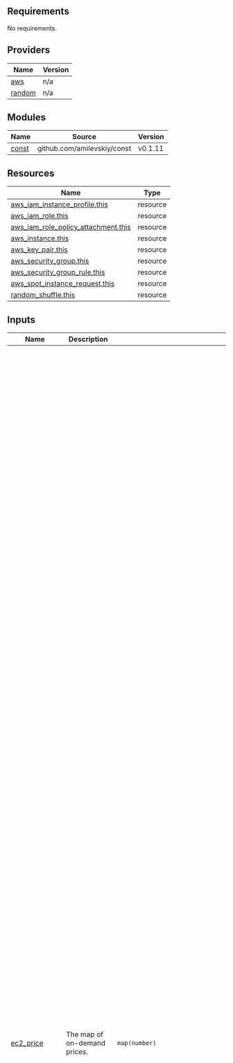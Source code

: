 <!-- BEGIN_TF_DOCS -->
## Requirements

No requirements.

## Providers

| Name | Version |
|------|---------|
| <a name="provider_aws"></a> [aws](#provider\_aws) | n/a |
| <a name="provider_random"></a> [random](#provider\_random) | n/a |

## Modules

| Name | Source | Version |
|------|--------|---------|
| <a name="module_const"></a> [const](#module\_const) | github.com/amilevskiy/const | v0.1.11 |

## Resources

| Name | Type |
|------|------|
| [aws_iam_instance_profile.this](https://registry.terraform.io/providers/hashicorp/aws/latest/docs/resources/iam_instance_profile) | resource |
| [aws_iam_role.this](https://registry.terraform.io/providers/hashicorp/aws/latest/docs/resources/iam_role) | resource |
| [aws_iam_role_policy_attachment.this](https://registry.terraform.io/providers/hashicorp/aws/latest/docs/resources/iam_role_policy_attachment) | resource |
| [aws_instance.this](https://registry.terraform.io/providers/hashicorp/aws/latest/docs/resources/instance) | resource |
| [aws_key_pair.this](https://registry.terraform.io/providers/hashicorp/aws/latest/docs/resources/key_pair) | resource |
| [aws_security_group.this](https://registry.terraform.io/providers/hashicorp/aws/latest/docs/resources/security_group) | resource |
| [aws_security_group_rule.this](https://registry.terraform.io/providers/hashicorp/aws/latest/docs/resources/security_group_rule) | resource |
| [aws_spot_instance_request.this](https://registry.terraform.io/providers/hashicorp/aws/latest/docs/resources/spot_instance_request) | resource |
| [random_shuffle.this](https://registry.terraform.io/providers/hashicorp/random/latest/docs/resources/shuffle) | resource |

## Inputs

| Name | Description | Type | Default | Required |
|------|-------------|------|---------|:--------:|
| <a name="input_ec2_price"></a> [ec2\_price](#input\_ec2\_price) | The map of on-demand prices. | `map(number)` | <pre>{<br>  "c3.2xlarge": 0.516,<br>  "c3.4xlarge": 1.032,<br>  "c3.8xlarge": 2.064,<br>  "c3.large": 0.129,<br>  "c3.xlarge": 0.258,<br>  "c4.2xlarge": 0.454,<br>  "c4.4xlarge": 0.909,<br>  "c4.8xlarge": 1.817,<br>  "c4.large": 0.114,<br>  "c4.xlarge": 0.227,<br>  "c5.18xlarge": 3.492,<br>  "c5.2xlarge": 0.388,<br>  "c5.4xlarge": 0.776,<br>  "c5.9xlarge": 1.746,<br>  "c5.large": 0.097,<br>  "c5.xlarge": 0.194,<br>  "c5d.18xlarge": 3.996,<br>  "c5d.2xlarge": 0.444,<br>  "c5d.4xlarge": 0.888,<br>  "c5d.9xlarge": 1.998,<br>  "c5d.large": 0.111,<br>  "c5d.xlarge": 0.222,<br>  "c5n.18xlarge": 4.428,<br>  "c5n.2xlarge": 0.492,<br>  "c5n.4xlarge": 0.984,<br>  "c5n.9xlarge": 2.214,<br>  "c5n.large": 0.123,<br>  "c5n.xlarge": 0.246,<br>  "d2.2xlarge": 1.588,<br>  "d2.4xlarge": 3.176,<br>  "d2.8xlarge": 6.352,<br>  "d2.xlarge": 0.794,<br>  "g2.2xlarge": 0.772,<br>  "g2.8xlarge": 3.088,<br>  "g3.16xlarge": 5.7,<br>  "g3.4xlarge": 1.425,<br>  "g3.8xlarge": 2.85,<br>  "g3s.xlarge": 0.938,<br>  "i2.2xlarge": 2.026,<br>  "i2.4xlarge": 4.051,<br>  "i2.8xlarge": 8.102,<br>  "i2.xlarge": 1.013,<br>  "i3.16xlarge": 5.952,<br>  "i3.2xlarge": 0.744,<br>  "i3.4xlarge": 1.488,<br>  "i3.8xlarge": 2.976,<br>  "i3.large": 0.186,<br>  "i3.metal": 5.952,<br>  "i3.xlarge": 0.372,<br>  "i3en.12xlarge": 6.48,<br>  "i3en.24xlarge": 12.96,<br>  "i3en.2xlarge": 1.08,<br>  "i3en.3xlarge": 1.62,<br>  "i3en.6xlarge": 3.24,<br>  "i3en.large": 0.27,<br>  "i3en.metal": 12.96,<br>  "i3en.xlarge": 0.54,<br>  "m3.2xlarge": 0.632,<br>  "m3.large": 0.158,<br>  "m3.medium": 0.079,<br>  "m3.xlarge": 0.315,<br>  "m4.10xlarge": 2.4,<br>  "m4.16xlarge": 3.84,<br>  "m4.2xlarge": 0.48,<br>  "m4.4xlarge": 0.96,<br>  "m4.large": 0.12,<br>  "m4.xlarge": 0.24,<br>  "m5.12xlarge": 2.76,<br>  "m5.24xlarge": 5.52,<br>  "m5.2xlarge": 0.46,<br>  "m5.4xlarge": 0.92,<br>  "m5.large": 0.115,<br>  "m5.metal": 5.52,<br>  "m5.xlarge": 0.23,<br>  "m5a.12xlarge": 2.496,<br>  "m5a.24xlarge": 4.992,<br>  "m5a.2xlarge": 0.416,<br>  "m5a.4xlarge": 0.832,<br>  "m5a.large": 0.104,<br>  "m5a.xlarge": 0.208,<br>  "m5d.12xlarge": 3.264,<br>  "m5d.24xlarge": 6.528,<br>  "m5d.2xlarge": 0.544,<br>  "m5d.4xlarge": 1.088,<br>  "m5d.large": 0.136,<br>  "m5d.metal": 6.528,<br>  "m5d.xlarge": 0.272,<br>  "p2.16xlarge": 21.216,<br>  "p2.8xlarge": 10.608,<br>  "p2.xlarge": 1.326,<br>  "p3.16xlarge": 30.584,<br>  "p3.2xlarge": 3.823,<br>  "p3.8xlarge": 15.292,<br>  "r3.2xlarge": 0.8,<br>  "r3.4xlarge": 1.6,<br>  "r3.8xlarge": 3.201,<br>  "r3.large": 0.2,<br>  "r3.xlarge": 0.4,<br>  "r4.16xlarge": 5.1216,<br>  "r4.2xlarge": 0.6402,<br>  "r4.4xlarge": 1.2804,<br>  "r4.8xlarge": 2.5608,<br>  "r4.large": 0.16005,<br>  "r4.xlarge": 0.3201,<br>  "r5.12xlarge": 3.648,<br>  "r5.24xlarge": 7.296,<br>  "r5.2xlarge": 0.608,<br>  "r5.4xlarge": 1.216,<br>  "r5.large": 0.152,<br>  "r5.metal": 7.296,<br>  "r5.xlarge": 0.304,<br>  "r5a.12xlarge": 3.288,<br>  "r5a.24xlarge": 6.576,<br>  "r5a.2xlarge": 0.548,<br>  "r5a.4xlarge": 1.096,<br>  "r5a.large": 0.137,<br>  "r5a.xlarge": 0.274,<br>  "r5d.12xlarge": 4.152,<br>  "r5d.24xlarge": 8.304,<br>  "r5d.2xlarge": 0.692,<br>  "r5d.4xlarge": 1.384,<br>  "r5d.large": 0.173,<br>  "r5d.metal": 8.304,<br>  "r5d.xlarge": 0.346,<br>  "t2.2xlarge": 0.4288,<br>  "t2.large": 0.1072,<br>  "t2.medium": 0.0536,<br>  "t2.micro": 0.0134,<br>  "t2.nano": 0.0067,<br>  "t2.small": 0.0268,<br>  "t2.xlarge": 0.2144,<br>  "t3.2xlarge": 0.384,<br>  "t3.large": 0.096,<br>  "t3.medium": 0.048,<br>  "t3.micro": 0.012,<br>  "t3.nano": 0.006,<br>  "t3.small": 0.024,<br>  "t3.xlarge": 0.192,<br>  "x1.16xlarge": 9.337,<br>  "x1.32xlarge": 18.674,<br>  "x1e.16xlarge": 18.672,<br>  "x1e.2xlarge": 2.334,<br>  "x1e.32xlarge": 37.344,<br>  "x1e.4xlarge": 4.668,<br>  "x1e.8xlarge": 9.336,<br>  "x1e.xlarge": 1.167,<br>  "z1d.12xlarge": 5.4,<br>  "z1d.2xlarge": 0.9,<br>  "z1d.3xlarge": 1.35,<br>  "z1d.6xlarge": 2.7,<br>  "z1d.large": 0.225,<br>  "z1d.metal": 5.4,<br>  "z1d.xlarge": 0.45<br>}</pre> | no |
| <a name="input_enable"></a> [enable](#input\_enable) | Destroy all module resources if false (optional). | `bool` | `false` | no |
| <a name="input_env"></a> [env](#input\_env) | The prefix for all environments [e.g. IPUMB, CORE, etc.] (required). | `string` | n/a | yes |
| <a name="input_iam"></a> [iam](#input\_iam) | n/a | <pre>object({<br>    name = optional(string)<br><br>    inline_policy_document = optional(string)<br><br>    policy_arns = optional(list(string))<br>  })</pre> | `null` | no |
| <a name="input_instance"></a> [instance](#input\_instance) | n/a | <pre>object({<br>    name = optional(string)<br><br>    enable_on_demand = optional(bool)<br><br>    block_duration_minutes          = optional(number) # 60, 120, 180, 240, 300, or 360<br>    instance_interruption_behaviour = optional(string) # Default is terminate<br>    launch_group                    = optional(string)<br>    spot_type                       = optional(string) # Default: persistent. one-time<br>    spot_price                      = optional(string) # Default: on-demand<br>    valid_from                      = optional(string) # UTC RFC3339 format YYYY-MM-DDTHH:MM:SSZ<br>    valid_until                     = optional(string) # UTC RFC3339 format YYYY-MM-DDTHH:MM:SSZ<br>    wait_for_fulfillment            = optional(bool)   # Default: false<br><br>    ami                         = string<br>    associate_public_ip_address = optional(bool)<br>    availability_zone           = optional(string)<br><br>    capacity_reservation_specification = optional(object({<br>      capacity_reservation_preference = optional(string) # "open" or "none". Default: "open"<br>      capacity_reservation_target = optional(object({<br>        capacity_reservation_id = optional(string)<br>      }))<br>    }))<br><br>    cpu_core_count          = optional(number)<br>    cpu_threads_per_core    = optional(number) #1-HT is disabled. Defaults-2<br>    cpu_credits             = optional(string) #standard or unlimited. by default: T3-unlimited, T2-standard<br>    disable_api_termination = optional(bool)<br><br>    #aws_ebs_volume and aws_volume_attachment<br>    #https://registry.terraform.io/providers/hashicorp/aws/latest/docs/resources/ebs_volume<br>    ebs_block_device = optional(list(object({<br>      device_name           = string<br>      delete_on_termination = optional(bool)<br>      encrypted             = optional(bool)<br>      iops                  = optional(number) # Only valid for volume_type of io1, io2 or gp3.<br>      kms_key_id            = optional(string)<br>      snapshot_id           = optional(string)<br>      throughput            = optional(number) # only valid for volume_type of gp3.<br>      volume_size           = optional(number) # GiB<br>      volume_type           = optional(string) # standard, gp2, gp3, io1, io2, sc1, st1. Defaults to gp2.<br>      tags                  = optional(map(string))<br>    })))<br><br>    ebs_optimized  = optional(bool)<br>    enable_enclave = optional(bool)<br><br>    ephemeral_block_device = optional(list(object({<br>      device_name    = string<br>      no_device_name = optional(bool)<br>      virtual_name   = optional(string) # e.g. ephemeral0<br>    })))<br><br>    get_password_data                    = optional(bool)<br>    hibernation                          = optional(bool)<br>    host_id                              = optional(string)<br>    iam_instance_profile                 = optional(string)<br>    instance_initiated_shutdown_behavior = optional(string) # stop and terminate<br>    instance_type                        = string<br>    ipv6_address_count                   = optional(number)<br>    ipv6_addresses                       = optional(list(string))<br><br>    key_name   = optional(string)<br>    public_key = optional(string)<br><br>    metadata_options = optional(object({<br>      http_endpoint               = optional(string) # enabled or disabled<br>      http_put_response_hop_limit = optional(number) # 1 to 64. Defaults to 1.<br>      http_tokens                 = optional(string) # optional or required. Defaults to optional<br>    }))<br><br>    enable_monitoring = optional(bool)<br><br>    network_interface = optional(list(object({<br>      device_index          = number<br>      network_interface_id  = string<br>      delete_on_termination = optional(bool) # Defaults to false<br>    })))<br><br>    placement_group = optional(string)<br>    private_ip      = optional(string)<br><br>    // "You can only modify the volume size, volume type, and Delete on<br>    // Termination flag on the block device mapping entry for the root<br>    // device volume."<br>    // https://docs.aws.amazon.com/AWSEC2/latest/UserGuide/block-device-mapping-concepts.html<br>    root_block_device = optional(object({<br>      delete_on_termination = optional(bool)<br>      volume_size           = optional(number) # GiB<br>      volume_type           = optional(string) # standard, gp2, gp3, io1, io2, sc1, st1. Defaults to gp2.<br>    }))<br><br>    # A list of secondary private IPv4 addresses to assign to the instance's primary network interface (eth0) in a VPC. Can only be assigned to the primary network interface (eth0) attached at instance creation, not a pre-existing network interface i.e. referenced in a network_interface block. Refer to the Elastic network interfaces documentation to see the maximum number of private IP addresses allowed per instance type.<br>    secondary_private_ips = optional(list(string))<br>    security_groups       = optional(list(string))<br>    source_dest_check     = optional(bool) # Defaults true.<br><br>    subnet_id  = optional(string)<br>    subnet_ids = optional(list(string))<br><br>    tenancy                = optional(string) #Dedicated, Default,Host,<br>    user_data              = optional(string)<br>    user_data_base64       = optional(string)<br>    volume_tags            = optional(map(string))<br>    vpc_security_group_ids = optional(list(string))<br><br>    timeouts = optional(object({<br>      create = optional(string)<br>      update = optional(string)<br>      delete = optional(string)<br>    }))<br>  })</pre> | `null` | no |
| <a name="input_name"></a> [name](#input\_name) | (Optional) The component of tag-name | `string` | `""` | no |
| <a name="input_security_group"></a> [security\_group](#input\_security\_group) | n/a | <pre>object({<br>    name        = optional(string)<br>    description = optional(string)<br><br>    vpc_id                = optional(string)<br>    enable_rule_embedding = optional(bool)<br><br>    ingress = optional(list(string))<br>    egress  = optional(list(string))<br><br>    timeouts = optional(object({<br>      create = optional(string)<br>      delete = optional(string)<br>    }))<br>  })</pre> | `null` | no |
| <a name="input_tags"></a> [tags](#input\_tags) | (Optional) A mapping of tags which should be assigned to all module resources | `map(string)` | `{}` | no |

## Outputs

| Name | Description |
|------|-------------|
| <a name="output_enable"></a> [enable](#output\_enable) | ################ |
| <a name="output_env"></a> [env](#output\_env) | ############# |
| <a name="output_iam_role"></a> [iam\_role](#output\_iam\_role) | ################## |
| <a name="output_instance"></a> [instance](#output\_instance) | ################## |
| <a name="output_key_pair"></a> [key\_pair](#output\_key\_pair) | ################## |
<!-- END_TF_DOCS -->